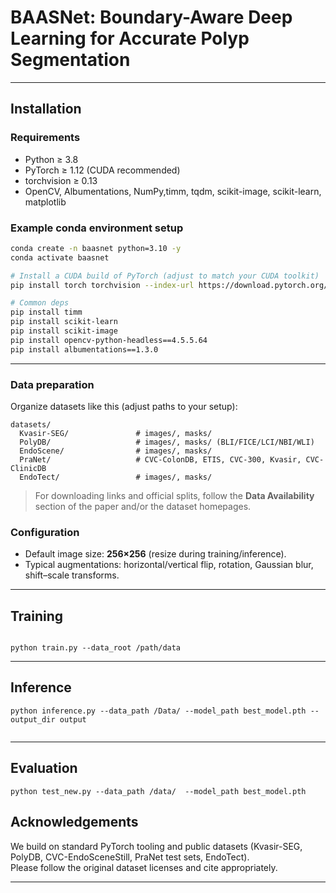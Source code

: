 # BAASNet: Boundary-Aware Deep Learning for Accurate Polyp Segmentation

---

## Installation

### Requirements
- Python ≥ 3.8
- PyTorch ≥ 1.12 (CUDA recommended)
- torchvision ≥ 0.13
- OpenCV, Albumentations, NumPy,timm, tqdm, scikit-image, scikit-learn,  matplotlib

### Example conda environment setup
```bash
conda create -n baasnet python=3.10 -y
conda activate baasnet

# Install a CUDA build of PyTorch (adjust to match your CUDA toolkit)
pip install torch torchvision --index-url https://download.pytorch.org/whl/cu121

# Common deps
pip install timm
pip install scikit-learn
pip install scikit-image
pip install opencv-python-headless==4.5.5.64
pip install albumentations==1.3.0
```

---


### Data preparation

Organize datasets like this (adjust paths to your setup):

```
datasets/
  Kvasir-SEG/               # images/, masks/
  PolyDB/                   # images/, masks/ (BLI/FICE/LCI/NBI/WLI)
  EndoScene/                # images/, masks/
  PraNet/                   # CVC-ColonDB, ETIS, CVC-300, Kvasir, CVC-ClinicDB
  EndoTect/                 # images/, masks/
```

> For downloading links and official splits, follow the **Data Availability** section of the paper and/or the dataset homepages.

### Configuration

- Default image size: **256×256** (resize during training/inference).  
- Typical augmentations: horizontal/vertical flip, rotation, Gaussian blur, shift–scale transforms.

---

## Training

```

python train.py --data_root /path/data

```

---

## Inference

```
python inference.py --data_path /Data/ --model_path best_model.pth --output_dir output


```

---

## Evaluation

```
python test_new.py --data_path /data/  --model_path best_model.pth
```

## Acknowledgements

We build on standard PyTorch tooling and public datasets (Kvasir-SEG, PolyDB, CVC-EndoSceneStill, PraNet test sets, EndoTect).  
Please follow the original dataset licenses and cite appropriately.

---

